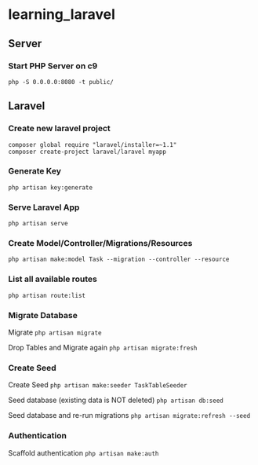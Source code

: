 # learning_laravel

## Server

### Start PHP Server on c9

`php -S 0.0.0.0:8080 -t public/`

## Laravel

### Create new laravel project

```
composer global require "laravel/installer=~1.1"
composer create-project laravel/laravel myapp
```

### Generate Key

`php artisan key:generate`

### Serve Laravel App

`php artisan serve`

### Create Model/Controller/Migrations/Resources

`php artisan make:model Task --migration --controller --resource`

### List all available routes

`php artisan route:list`

### Migrate Database

Migrate
`php artisan migrate`

Drop Tables and Migrate again
`php artisan migrate:fresh`

### Create Seed

Create Seed
`php artisan make:seeder TaskTableSeeder`

Seed database (existing data is NOT deleted)
`php artisan db:seed`

Seed database and re-run migrations
`php artisan migrate:refresh --seed`

### Authentication

Scaffold authentication
`php artisan make:auth`
